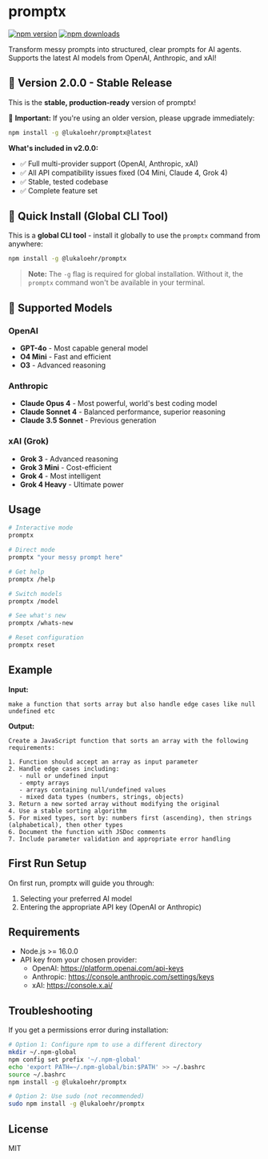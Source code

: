 # promptx

[![npm version](https://img.shields.io/npm/v/@lukaloehr/promptx.svg)](https://www.npmjs.com/package/@lukaloehr/promptx)
[![npm downloads](https://img.shields.io/npm/dm/@lukaloehr/promptx.svg)](https://www.npmjs.com/package/@lukaloehr/promptx)

Transform messy prompts into structured, clear prompts for AI agents. Supports the latest AI models from OpenAI, Anthropic, and xAI!

## 🎉 Version 2.0.0 - Stable Release

This is the **stable, production-ready** version of promptx! 

🚨 **Important:** If you're using an older version, please upgrade immediately:

```bash
npm install -g @lukaloehr/promptx@latest
```

**What's included in v2.0.0:**
- ✅ Full multi-provider support (OpenAI, Anthropic, xAI)
- ✅ All API compatibility issues fixed (O4 Mini, Claude 4, Grok 4)
- ✅ Stable, tested codebase
- ✅ Complete feature set

## 🚀 Quick Install (Global CLI Tool)

This is a **global CLI tool** - install it globally to use the `promptx` command from anywhere:

```bash
npm install -g @lukaloehr/promptx
```

> **Note:** The `-g` flag is required for global installation. Without it, the `promptx` command won't be available in your terminal.

## 🤖 Supported Models

### OpenAI
- **GPT-4o** - Most capable general model
- **O4 Mini** - Fast and efficient
- **O3** - Advanced reasoning

### Anthropic  
- **Claude Opus 4** - Most powerful, world's best coding model
- **Claude Sonnet 4** - Balanced performance, superior reasoning
- **Claude 3.5 Sonnet** - Previous generation

### xAI (Grok)
- **Grok 3** - Advanced reasoning
- **Grok 3 Mini** - Cost-efficient
- **Grok 4** - Most intelligent
- **Grok 4 Heavy** - Ultimate power

## Usage

```bash
# Interactive mode
promptx

# Direct mode
promptx "your messy prompt here"

# Get help
promptx /help

# Switch models
promptx /model

# See what's new
promptx /whats-new

# Reset configuration
promptx reset
```

## Example

**Input:**
```
make a function that sorts array but also handle edge cases like null undefined etc
```

**Output:**
```
Create a JavaScript function that sorts an array with the following requirements:

1. Function should accept an array as input parameter
2. Handle edge cases including:
   - null or undefined input
   - empty arrays
   - arrays containing null/undefined values
   - mixed data types (numbers, strings, objects)
3. Return a new sorted array without modifying the original
4. Use a stable sorting algorithm
5. For mixed types, sort by: numbers first (ascending), then strings (alphabetical), then other types
6. Document the function with JSDoc comments
7. Include parameter validation and appropriate error handling
```

## First Run Setup

On first run, promptx will guide you through:
1. Selecting your preferred AI model
2. Entering the appropriate API key (OpenAI or Anthropic)

## Requirements

- Node.js >= 16.0.0
- API key from your chosen provider:
  - OpenAI: https://platform.openai.com/api-keys
  - Anthropic: https://console.anthropic.com/settings/keys
  - xAI: https://console.x.ai/

## Troubleshooting

If you get a permissions error during installation:

```bash
# Option 1: Configure npm to use a different directory
mkdir ~/.npm-global
npm config set prefix '~/.npm-global'
echo 'export PATH=~/.npm-global/bin:$PATH' >> ~/.bashrc
source ~/.bashrc
npm install -g @lukaloehr/promptx

# Option 2: Use sudo (not recommended)
sudo npm install -g @lukaloehr/promptx
```

## License

MIT